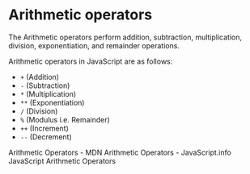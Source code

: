 # Arithmetic operators

The Arithmetic operators perform addition, subtraction, multiplication, division, exponentiation, and remainder operations.

Arithmetic operators in JavaScript are as follows:
- `+` (Addition)
- `-` (Subtraction)
- `*` (Multiplication)
- `**` (Exponentiation)
- `/` (Division)
- `%` (Modulus i.e. Remainder)
- `++` (Increment)
- `--` (Decrement)

<BadgeLink colorScheme='yellow' badgeText='Read' href='https://developer.mozilla.org/en-US/docs/Web/JavaScript/Reference/Operators#arithmetic_operators'>Arithmetic Operators - MDN</BadgeLink>
<BadgeLink colorScheme='yellow' badgeText='Read' href='https://javascript.info/operators#maths'>Arithmetic Operators - JavaScript.info</BadgeLink>
<BadgeLink colorScheme='yellow' badgeText='Read' href='https://www.w3schools.com/js/js_arithmetic.asp'>JavaScript Arithmetic Operators</BadgeLink>
